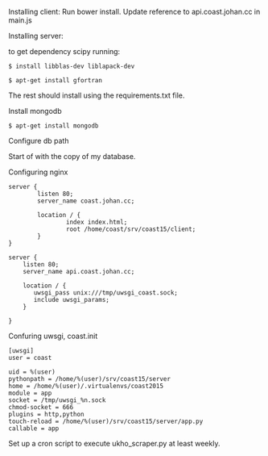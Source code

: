 
Installing client:
Run bower install.
Update reference to api.coast.johan.cc in main.js

Installing server:

to get dependency scipy running:  

    $ install libblas-dev liblapack-dev

    $ apt-get install gfortran

The rest should install using the requirements.txt file.

Install mongodb

    $ apt-get install mongodb

Configure db path 

Start of with the copy of my database.

Configuring nginx

```
server {
        listen 80;
        server_name coast.johan.cc;

        location / {
                index index.html;
                root /home/coast/srv/coast15/client;
        }
}

server {
    listen 80;
    server_name api.coast.johan.cc;

    location / {
       uwsgi_pass unix:///tmp/uwsgi_coast.sock;
       include uwsgi_params;
    }

}
```


Confuring uwsgi, coast.init

```
[uwsgi]
user = coast

uid = %(user)
pythonpath = /home/%(user)/srv/coast15/server
home = /home/%(user)/.virtualenvs/coast2015
module = app
socket = /tmp/uwsgi_%n.sock
chmod-socket = 666
plugins = http,python
touch-reload = /home/%(user)/srv/coast15/server/app.py
callable = app
```

Set up a cron script to execute ukho_scraper.py at least weekly.




